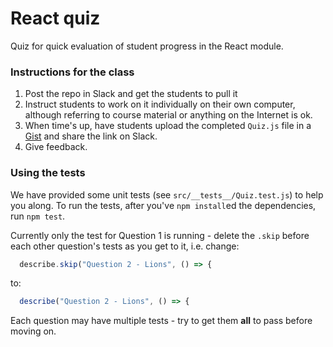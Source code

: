 # React quiz

Quiz for quick evaluation of student progress in the React module.

### Instructions for the class

1. Post the repo in Slack and get the students to pull it
2. Instruct students to work on it individually on their own computer, although referring to course material or anything on the Internet is ok.
3. When time's up, have students upload the completed `Quiz.js` file in a [Gist](https://gist.github.com/) and share the link on Slack.
4. Give feedback.

### Using the tests

We have provided some unit tests (see `src/__tests__/Quiz.test.js`) to help you along. To run the tests, after you've `npm install`ed the dependencies, run `npm test`.

Currently only the test for Question 1 is running - delete the `.skip` before each other question's tests as you get to it, i.e. change:

```js
  describe.skip("Question 2 - Lions", () => {
```

to:

```js
  describe("Question 2 - Lions", () => {
```

Each question may have multiple tests - try to get them **all** to pass before moving on.
